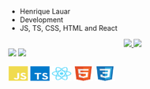 - Henrique Lauar
- Development
- JS, TS, CSS, HTML and React

<div align="center">
  <a href="https://github.com/henriquelauar">
  <img height="170em" src="https://github-readme-stats.vercel.app/api?username=henriquelauar&show_icons=true&theme=dracula&include_all_commits=true&count_private=true"/>
  <img height="170em" src="https://github-readme-stats.vercel.app/api/top-langs/?username=henriquelauar&layout=compact&langs_count=7&theme=dracula"/>
</div>

<div> 
  <a href="https://www.linkedin.com/in/henrique-lauar-64a308217/" target="_blank"><img src="https://img.shields.io/badge/-LinkedIn-%230077B5?style=for-the-badge&logo=linkedin&logoColor=white" target="_blank"></a> 
  <a href = "mailto:henriquelauar0@gmail.com?subject=Hello%20again"><img src="https://img.shields.io/badge/Gmail-D14836?style=for-the-badge&logo=gmail&logoColor=white" target="_blank"></a>

</div>

</div>
<div style="display: inline_block"><br>
  <img align="center" alt="Henrique-Js" height="30" width="40" src="https://raw.githubusercontent.com/devicons/devicon/master/icons/javascript/javascript-plain.svg">
  <img align="center" alt="Henrique-Ts" height="30" width="40" src="https://raw.githubusercontent.com/devicons/devicon/master/icons/typescript/typescript-plain.svg">
  <img align="center" alt="Henrique-React" height="30" width="40" src="https://raw.githubusercontent.com/devicons/devicon/master/icons/react/react-original.svg">
  <img align="center" alt="Henrique-HTML" height="30" width="40" src="https://raw.githubusercontent.com/devicons/devicon/master/icons/html5/html5-original.svg">
  <img align="center" alt="Henrique-CSS" height="30" width="40" src="https://raw.githubusercontent.com/devicons/devicon/master/icons/css3/css3-original.svg">
</div>
